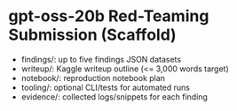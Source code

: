 # gpt-oss-20b Red-Teaming Submission (Scaffold)

- findings/: up to five findings JSON datasets
- writeup/: Kaggle writeup outline (<= 3,000 words target)
- notebook/: reproduction notebook plan
- tooling/: optional CLI/tests for automated runs
- evidence/: collected logs/snippets for each finding
